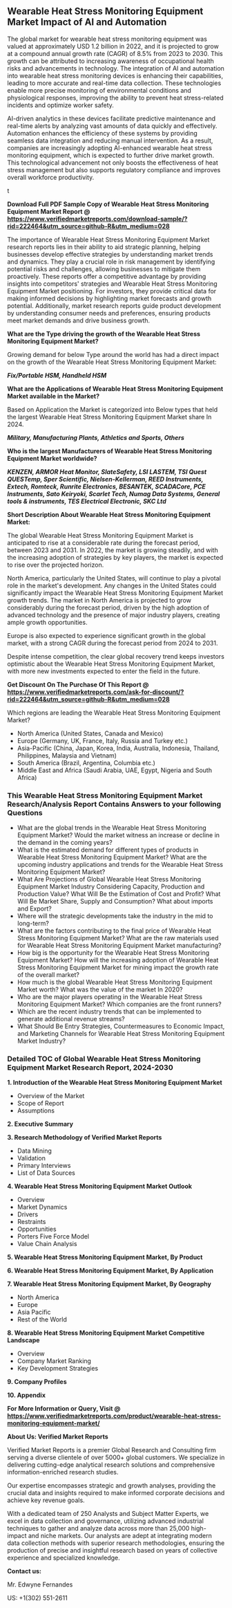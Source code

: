 <h2>Wearable Heat Stress Monitoring Equipment Market Impact of AI and Automation</h2><p>The global market for wearable heat stress monitoring equipment was valued at approximately USD 1.2 billion in 2022, and it is projected to grow at a compound annual growth rate (CAGR) of 8.5% from 2023 to 2030. This growth can be attributed to increasing awareness of occupational health risks and advancements in technology. The integration of AI and automation into wearable heat stress monitoring devices is enhancing their capabilities, leading to more accurate and real-time data collection. These technologies enable more precise monitoring of environmental conditions and physiological responses, improving the ability to prevent heat stress-related incidents and optimize worker safety.</p><p>AI-driven analytics in these devices facilitate predictive maintenance and real-time alerts by analyzing vast amounts of data quickly and effectively. Automation enhances the efficiency of these systems by providing seamless data integration and reducing manual intervention. As a result, companies are increasingly adopting AI-enhanced wearable heat stress monitoring equipment, which is expected to further drive market growth. This technological advancement not only boosts the effectiveness of heat stress management but also supports regulatory compliance and improves overall workforce productivity.</p>t</p><p id="" class=""><strong>Download Full PDF Sample Copy of Wearable Heat Stress Monitoring Equipment Market Report @ <a href="https://www.verifiedmarketreports.com/download-sample/?rid=222464&utm_source=github-R&utm_medium=028" target="_blank">https://www.verifiedmarketreports.com/download-sample/?rid=222464&utm_source=github-R&utm_medium=028</a></strong></p><p>The importance of&nbsp;Wearable Heat Stress Monitoring Equipment Market research reports lies in their ability to aid strategic planning, helping businesses develop effective strategies by understanding market trends and dynamics. They play a crucial role in risk management by identifying potential risks and challenges, allowing businesses to mitigate them proactively. These reports offer a competitive advantage by providing insights into competitors' strategies and Wearable Heat Stress Monitoring Equipment Market positioning. For investors, they provide critical data for making informed decisions by highlighting market forecasts and growth potential. Additionally, market research reports guide product development by understanding consumer needs and preferences, ensuring products meet market demands and drive business growth.</p><p><strong>What are the&nbsp;Type driving the growth of the Wearable Heat Stress Monitoring Equipment Market?</strong></p><p id="" class="">Growing demand for below Type around the world has had a direct impact on the growth of the Wearable Heat Stress Monitoring Equipment Market:</p><em><strong>Fix/Portable HSM, Handheld HSM</strong></em></p><strong>What are the&nbsp;Applications&nbsp;of Wearable Heat Stress Monitoring Equipment Market available in the Market?</strong></p><p id="" class="">Based on Application the Market is categorized into Below types that held the largest Wearable Heat Stress Monitoring Equipment Market share In 2024.</p><em><strong>Military, Manufacturing Plants, Athletics and Sports, Others</strong></em></p><strong>Who is the largest Manufacturers of Wearable Heat Stress Monitoring Equipment Market worldwide?</strong></p><p><em><strong>KENZEN, ARMOR Heat Monitor, SlateSafety, LSI LASTEM, TSI Quest QUESTemp, Sper Scientific, Nielsen-Kellerman, REED Instruments, Extech, Romteck, Runrite Electronics, BESANTEK, SCADACore, PCE Instruments, Sato Keiryoki, Scarlet Tech, Numag Data Systems, General tools & instruments, TES Electrical Electronic, SKC Ltd</strong></em></p><p id="" class=""><strong>Short Description About Wearable Heat Stress Monitoring Equipment Market:</strong></p><p>The global Wearable Heat Stress Monitoring Equipment Market is anticipated to rise at a considerable rate during the forecast period, between 2023 and 2031. In 2022, the market is growing steadily, and with the increasing adoption of strategies by key players, the market is expected to rise over the projected horizon.</p><p>North America, particularly the United States, will continue to play a pivotal role in the market's development. Any changes in the United States could significantly impact the Wearable Heat Stress Monitoring Equipment Market growth trends. The market in North America is projected to grow considerably during the forecast period, driven by the high adoption of advanced technology and the presence of major industry players, creating ample growth opportunities.</p><p>Europe is also expected to experience significant growth in the global market, with a strong CAGR during the forecast period from 2024 to 2031.</p><p>Despite intense competition, the clear global recovery trend keeps investors optimistic about the Wearable Heat Stress Monitoring Equipment Market, with more new investments expected to enter the field in the future.</p><p id="" class=""><strong>Get Discount On The Purchase Of This Report @ <a href="https://www.verifiedmarketreports.com/ask-for-discount/?rid=222464&utm_source=github-R&utm_medium=028" target="_blank">https://www.verifiedmarketreports.com/ask-for-discount/?rid=222464&utm_source=github-R&utm_medium=028</a></strong></p>Which regions are leading the Wearable Heat Stress Monitoring Equipment Market?</p><ul><li>North America (United States, Canada and Mexico)</li><li>Europe (Germany, UK, France, Italy, Russia and Turkey etc.)</li><li>Asia-Pacific (China, Japan, Korea, India, Australia, Indonesia, Thailand, Philippines, Malaysia and Vietnam)</li><li>South America (Brazil, Argentina, Columbia etc.)</li><li>Middle East and Africa (Saudi Arabia, UAE, Egypt, Nigeria and South Africa)</li></ul><h3 id="" class="">This Wearable Heat Stress Monitoring Equipment Market Research/Analysis Report Contains Answers to your following Questions</h3><ul><li>What are the global trends in the Wearable Heat Stress Monitoring Equipment Market? Would the market witness an increase or decline in the demand in the coming years?</li><li>What is the estimated demand for different types of products in Wearable Heat Stress Monitoring Equipment Market? What are the upcoming industry applications and trends for the Wearable Heat Stress Monitoring Equipment Market?</li><li>What Are Projections of Global Wearable Heat Stress Monitoring Equipment Market Industry Considering Capacity, Production and Production Value? What Will Be the Estimation of Cost and Profit? What Will Be Market Share, Supply and Consumption? What about imports and Export?</li><li>Where will the strategic developments take the industry in the mid to long-term?</li><li>What are the factors contributing to the final price of Wearable Heat Stress Monitoring Equipment Market? What are the raw materials used for Wearable Heat Stress Monitoring Equipment Market manufacturing?</li><li>How big is the opportunity for the Wearable Heat Stress Monitoring Equipment Market? How will the increasing adoption of Wearable Heat Stress Monitoring Equipment Market for mining impact the growth rate of the overall market?</li><li>How much is the global Wearable Heat Stress Monitoring Equipment Market worth? What was the value of the market In 2020?</li><li>Who are the major players operating in the Wearable Heat Stress Monitoring Equipment Market? Which companies are the front runners?</li><li>Which are the recent industry trends that can be implemented to generate additional revenue streams?</li><li>What Should Be Entry Strategies, Countermeasures to Economic Impact, and Marketing Channels for Wearable Heat Stress Monitoring Equipment Market Industry?</li></ul><h3 id="" class="">Detailed TOC of Global Wearable Heat Stress Monitoring Equipment Market Research Report, 2024-2030</h3><p id="" class=""><strong>1. Introduction of the Wearable Heat Stress Monitoring Equipment Market</strong></p><ul><li>Overview of the Market</li><li>Scope of Report</li><li>Assumptions</li></ul><p id="" class=""><strong>2. Executive Summary</strong></p><p id="" class=""><strong>3. Research Methodology of Verified Market Reports</strong></p><ul><li>Data Mining</li><li>Validation</li><li>Primary Interviews</li><li>List of Data Sources</li></ul><p id="" class=""><strong>4. Wearable Heat Stress Monitoring Equipment Market Outlook</strong></p><ul><li>Overview</li><li>Market Dynamics</li><li>Drivers</li><li>Restraints</li><li>Opportunities</li><li>Porters Five Force Model</li><li>Value Chain Analysis</li></ul><p id="" class=""><strong>5. Wearable Heat Stress Monitoring Equipment Market, By Product</strong></p><p id="" class=""><strong>6. Wearable Heat Stress Monitoring Equipment Market, By Application</strong></p><p id="" class=""><strong>7. Wearable Heat Stress Monitoring Equipment Market, By Geography</strong></p><ul><li>North America</li><li>Europe</li><li>Asia Pacific</li><li>Rest of the World</li></ul><p id="" class=""><strong>8. Wearable Heat Stress Monitoring Equipment Market Competitive Landscape</strong></p><ul><li>Overview</li><li>Company Market Ranking</li><li>Key Development Strategies</li></ul><p id="" class=""><strong>9. Company Profiles</strong></p><p id="" class=""><strong>10. Appendix</strong></p><p id="" class=""><strong>For More Information or Query, Visit @ <a href="https://www.verifiedmarketreports.com/product/wearable-heat-stress-monitoring-equipment-market/" target="_blank">https://www.verifiedmarketreports.com/product/wearable-heat-stress-monitoring-equipment-market/</a></strong></p><p id="" class=""><strong>About Us: Verified Market Reports</strong></p><p id="" class="">Verified Market Reports is a premier Global Research and Consulting firm serving a diverse clientele of over 5000+ global customers. We specialize in delivering cutting-edge analytical research solutions and comprehensive information-enriched research studies.</p><p id="" class="">Our expertise encompasses strategic and growth analyses, providing the crucial data and insights required to make informed corporate decisions and achieve key revenue goals.</p><p id="" class="">With a dedicated team of 250 Analysts and Subject Matter Experts, we excel in data collection and governance, utilizing advanced industrial techniques to gather and analyze data across more than 25,000 high-impact and niche markets. Our analysts are adept at integrating modern data collection methods with superior research methodologies, ensuring the production of precise and insightful research based on years of collective experience and specialized knowledge.</p><p id="" class=""><strong>Contact us:</strong></p><p id="" class="">Mr. Edwyne Fernandes</p><p id="" class="">US: +1(302) 551-2611</p>